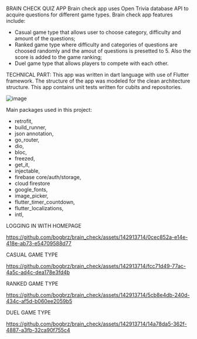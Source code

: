 BRAIN CHECK QUIZ APP
Brain check app uses Open Trivia database API to acquire questions for different game types.
Brain check app features include:
 - Casual game type that allows user to choose category, difficulty and amount of the questions;
 - Ranked game type where difficulty and categories of questions are choosed randomly and the amout of questions is presetted to 5. Also the score is added to the game ranking;
 - Duel game type that allows players to compete with each other.

TECHNICAL PART:
This app was written in dart language with use of Flutter framework. The structure of the app was modeled for the clean architecture structure. This app contains unit tests written for cubits and repositories.


![image](https://github.com/bogbrz/brain_check/assets/142913714/1173d2c6-0b70-44c5-99fb-fb8897ae6b87)

Main packages used in this project: 
- retrofit,
- build_runner,
- json annotation,
- go_router,
- dio,
- bloc,
- freezed,
- get_it,
- injectable,
- firebase core/auth/storage,
- cloud firestore
- google_fonts,
- image_picker,
- flutter_timer_countdown,
- flutter_localizations,
- intl,

LOGGING IN WITH HOMEPAGE


https://github.com/bogbrz/brain_check/assets/142913714/0cec852a-e14e-418e-ab73-e54709588d77


CASUAL GAME TYPE


https://github.com/bogbrz/brain_check/assets/142913714/fcc71d49-77ac-4a5c-ad4c-dea178e3fd4b


RANKED GAME TYPE


https://github.com/bogbrz/brain_check/assets/142913714/5cb8e4db-240d-434c-af5d-b060ee2059b5


DUEL GAME TYPE


https://github.com/bogbrz/brain_check/assets/142913714/14a78da5-362f-4887-a3fb-32ca90f755c4

